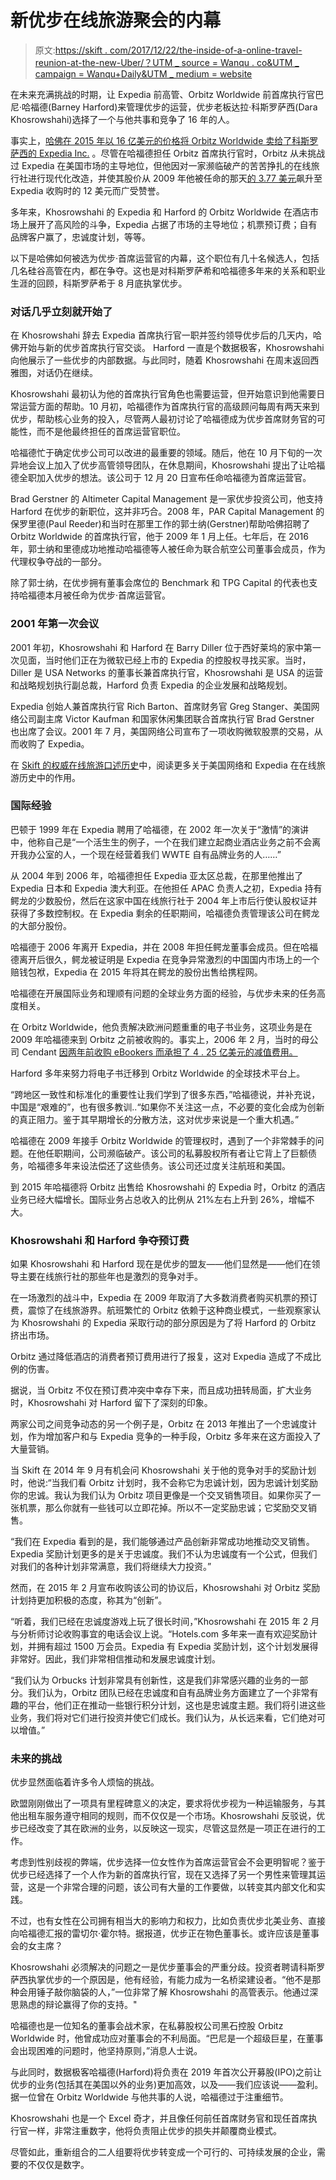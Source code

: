 # 新优步在线旅游聚会的内幕

> 原文:[https://skift . com/2017/12/22/the-inside-of-a-online-travel-reunion-at-the-new-Uber/？UTM _ source = Wanqu . co&UTM _ campaign = Wanqu+Daily&UTM _ medium = website](https://skift.com/2017/12/22/the-inside-story-of-an-online-travel-reunion-at-the-new-uber/?utm_source=wanqu.co&utm_campaign=Wanqu+Daily&utm_medium=website)

在未来充满挑战的时期，让 Expedia 前高管、Orbitz Worldwide 前首席执行官巴尼·哈福德(Barney Harford)来管理优步的运营，优步老板达拉·科斯罗萨西(Dara Khosrowshahi)选择了一个与他共事和竞争了 16 年的人。

事实上，[哈佛在 2015 年以 16 亿美元的价格将 Orbitz Worldwide 卖给了科斯罗萨西的 Expedia Inc.](https://skift.com/2015/02/12/breaking-expedia-buys-orbitz-for-1-6-billion/) 。尽管在哈福德担任 Orbitz 首席执行官时，Orbitz 从未挑战过 Expedia 在美国市场的主导地位，但他因对一家濒临破产的苦苦挣扎的在线旅行社进行现代化改造，并使其股价从 2009 年他被任命的那天[的 3.77 美元](http://press.orbitz.com/phoenix.zhtml?c=251693&p=irol-newsArticle&ID=1795680)飙升至 Expedia 收购时的 12 美元而广受赞誉。

多年来，Khosrowshahi 的 Expedia 和 Harford 的 Orbitz Worldwide 在酒店市场上展开了高风险的斗争，Expedia 占据了市场的主导地位；机票预订费；自有品牌客户赢了，忠诚度计划，等等。

以下是哈佛如何被选为优步·首席运营官的内幕，这个职位有几十名候选人，包括几名硅谷高管在内，都在争夺。这也是对科斯罗萨希和哈福德多年来的关系和职业生涯的回顾，科斯罗萨希于 8 月底执掌优步。

### 对话几乎立刻就开始了

在 Khosrowshahi 辞去 Expedia 首席执行官一职并签约领导优步后的几天内，哈佛开始与新的优步首席执行官交谈。 Harford 一直是个数据极客，Khosrowshahi 向他展示了一些优步的内部数据。与此同时，随着 Khosrowshahi 在周末返回西雅图，对话仍在继续。

Khosrowshahi 最初认为他的首席执行官角色也需要运营，但开始意识到他需要日常运营方面的帮助。10 月初，哈福德作为首席执行官的高级顾问每周有两天来到优步，帮助核心业务的投入，尽管两人最初讨论了哈福德成为优步首席财务官的可能性，而不是他最终担任的首席运营官职位。

哈福德忙于确定优步公司可以改进的最重要的领域。随后，他在 10 月下旬的一次异地会议上加入了优步高管领导团队，在休息期间，Khosrowshahi 提出了让哈福德全职加入优步的想法。该公司于 12 月 20 日宣布任命哈福德为首席运营官。

Brad Gerstner 的 Altimeter Capital Management 是一家优步投资公司，他支持 Harford 在优步的新职位，这并非巧合。2008 年，PAR Capital Management 的保罗里德(Paul Reeder)和当时在那里工作的郭士纳(Gerstner)帮助哈佛招聘了 Orbitz Worldwide 的首席执行官，他于 2009 年 1 月上任。七年后，在 2016 年，郭士纳和里德成功地推动哈福德等人被任命为联合航空公司董事会成员，作为代理权争夺战的一部分。

除了郭士纳，在优步拥有董事会席位的 Benchmark 和 TPG Capital 的代表也支持哈福德本月被任命为优步·首席运营官。

### 2001 年第一次会议

2001 年初，Khosrowshahi 和 Harford 在 Barry Diller 位于西好莱坞的家中第一次见面，当时他们正在为微软已经上市的 Expedia 的控股权寻找买家。当时，Diller 是 USA Networks 的董事长兼首席执行官，Khosrowshahi 是 USA 的运营和战略规划执行副总裁，Harford 负责 Expedia 的企业发展和战略规划。

Expedia 创始人兼首席执行官 Rich Barton、首席财务官 Greg Stanger、美国网络公司副主席 Victor Kaufman 和国家休闲集团联合首席执行官 Brad Gerstner 也出席了会议。2001 年 7 月，美国网络公司宣布了一项收购微软股票的交易，从而收购了 Expedia。

在 [Skift 的权威在线旅游口述历史](https://skift.com/history-of-online-travel/)中，阅读更多关于美国网络和 Expedia 在在线旅游历史中的作用。

### 国际经验

巴顿于 1999 年在 Expedia 聘用了哈福德，在 2002 年一次关于“激情”的演讲中，他称自己是“一个活生生的例子，一个在我们建立起商业酒店业务之前不会离开我办公室的人，一个现在经营着我们 WWTE 自有品牌业务的人……”

从 2004 年到 2006 年，哈福德担任 Expedia 亚太区总裁，在那里他推出了 Expedia 日本和 Expedia 澳大利亚。在他担任 APAC 负责人之初，Expedia 持有鳄龙的少数股份，然后在这家中国在线旅行社于 2004 年上市后行使认股权证并获得了多数控制权。在 Expedia 剩余的任职期间，哈福德负责管理该公司在鳄龙的大部分股份。

哈福德于 2006 年离开 Expedia，并在 2008 年担任鳄龙董事会成员。但在哈福德离开后很久，鳄龙被证明是 Expedia 在竞争异常激烈的中国国内市场上的一个赔钱包袱，Expedia 在 2015 年将其在鳄龙的股份出售给携程网。

哈福德在开展国际业务和理顺有问题的全球业务方面的经验，与优步未来的任务高度相关。

在 Orbitz Worldwide，他负责解决欧洲问题重重的电子书业务，这项业务是在 2009 年哈福德来到 Orbitz 之前被收购的。事实上，2006 年 2 月，当时的母公司 Cendant [因两年前收购 eBookers 而承担了 4 . 25 亿美元的减值费用。](http://www.travelweekly.com/Travel-News/Travel-Technology/Cendant-expects-1B-Plus-noncash-impairment-charge)

Harford 多年来努力将电子书迁移到 Orbitz Worldwide 的全球技术平台上。

“跨地区一致性和标准化的重要性让我们学到了很多东西，”哈福德说，并补充说，中国是“艰难的”，也有很多教训..“如果你不关注这一点，不必要的变化会成为创新的真正阻力。鉴于其早期增长的分散方法，这对优步来说是一个重大机遇。”

哈福德在 2009 年接手 Orbitz Worldwide 的管理权时，遇到了一个非常棘手的问题。在他任职期间，公司濒临破产。该公司的私募股权所有者让它背上了巨额债务，哈福德多年来设法偿还了这些债务。该公司还过度关注航班和美国。

到 2015 年哈福德将 Orbitz 出售给 Khosrowshahi 的 Expedia 时，Orbitz 的酒店业务已经大幅增长。国际业务占总收入的比例从 21%左右上升到 26%，增幅不大。

### Khosrowshahi 和 Harford 争夺预订费

如果 Khosrowshahi 和 Harford 现在是优步的盟友——他们显然是——他们在领导主要在线旅行社的那些年也是激烈的竞争对手。

在一场激烈的战斗中，Expedia 在 2009 年取消了大多数消费者购买机票的预订费，震惊了在线旅游界。航班繁忙的 Orbitz 依赖于这种商业模式，一些观察家认为 Khosrowshahi 的 Expedia 采取行动的部分原因是为了将 Harford 的 Orbitz 挤出市场。

Orbitz 通过降低酒店的消费者预订费用进行了报复，这对 Expedia 造成了不成比例的伤害。

据说，当 Orbitz 不仅在预订费冲突中幸存下来，而且成功扭转局面，扩大业务时，Khosrowshahi 对 Harford 留下了深刻的印象。

两家公司之间竞争动态的另一个例子是，Orbitz 在 2013 年推出了一个忠诚度计划，作为增加客户和与 Expedia 竞争的一种手段，Orbitz 多年来在这方面投入了大量营销。

当 Skift 在 2014 年 9 月有机会问 Khosrowshahi 关于他的竞争对手的奖励计划时，他说:“当我们看 Orbitz 计划时，我不会称它为忠诚计划，因为忠诚计划奖励你的忠诚。我认为我们认为 Orbitz 项目更像是一个交叉销售项目。如果你买了一张机票，那么你就有一些钱可以立即花掉。所以不一定奖励忠诚；它奖励交叉销售。

“我们在 Expedia 看到的是，我们能够通过产品创新非常成功地推动交叉销售。Expedia 奖励计划更多的是关于忠诚度。我们不认为忠诚度有一个公式，但我们对我们的各种计划非常满意，我们将继续大力投资。”

然而，在 2015 年 2 月宣布收购该公司的协议后，Khosrowshahi 对 Orbitz 奖励计划持更加积极的态度，称其为“创新”。

“听着，我们已经在忠诚度游戏上玩了很长时间，”Khosrowshahi 在 2015 年 2 月与分析师讨论收购事宜的电话会议上说。“Hotels.com 多年来一直有欢迎奖励计划，并拥有超过 1500 万会员。Expedia 有 Expedia 奖励计划，这个计划发展得非常好。因此，我们非常相信推动和发展忠诚度计划。

“我们认为 Orbucks 计划非常具有创新性，这是我们非常感兴趣的业务的一部分。我们认为，Orbitz 团队已经在忠诚度和自有品牌业务方面建立了一个非常有趣的平台，他们正在推动一些银行积分计划，这也是忠诚度主题。我们将引进这些业务，我们将对它们进行投资并使它们成长。我们认为，从长远来看，它们绝对可以增值。”

### 未来的挑战

优步显然面临着许多令人烦恼的挑战。

欧盟刚刚做出了一项具有里程碑意义的决定，要求将优步视为一种运输服务，与其他出租车服务遵守相同的规则，而不仅仅是一个市场。Khosrowshahi 反驳说，优步已经改变了其在欧洲的业务，以反映这一现实，尽管这显然是一项正在进行的工作。

考虑到性别歧视的弊端，优步选择一位女性作为首席运营官会不会更明智呢？鉴于优步已经选择了一个人作为新的首席执行官，现在又选择了另一个男性来管理其运营，这是一个非常合理的问题，该公司有大量的工作要做，以转变其内部文化和实践。

不过，也有女性在公司拥有相当大的影响力和权力，比如负责优步北美业务、直接向哈福德汇报的雷切尔·霍尔特。据报道，优步正在物色董事长。或许应该是董事会的女主席？

Khosrowshahi 必须解决的问题之一是优步董事会的严重分歧。投资者聘请科斯罗萨西执掌优步的一个原因是，他有经验，有能力成为一名桥梁建设者。“他不是那种会用锤子敲你脑袋的人，”一位非常了解 Khosrowshahi 的高管表示。他通过深思熟虑的辩论赢得了你的支持。"

哈福德也是一位知名的董事会战术家，在私募股权公司黑石控股 Orbitz Worldwide 时，他曾成功应对董事会的不利局面。“巴尼是一个超级巨星，在董事会出现困难的问题时，他坚持原则，”消息人士说。

与此同时，数据极客哈福德(Harford)将负责在 2019 年首次公开募股(IPO)之前让优步的业务(包括其在美国以外的业务)更加高效，以及——我们应该说——盈利。据一位曾在 Orbitz Worldwide 与他共事的人说，哈福德过于注重细节。

Khosrowshahi 也是一个 Excel 奇才，并且像任何前任首席财务官和现任首席执行官一样，非常注重数字，他将负责阻止优步的损失并颠覆商业模式。

尽管如此，重新组合的二人组要将优步转变成一个可行的、可持续发展的企业，需要的不仅仅是数字。